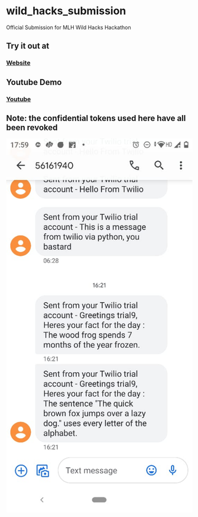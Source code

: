 # wild_hacks_submission
Official Submission for MLH Wild Hacks Hackathon

## Try it out at
### [Website](https://call-of-wild.herokuapp.com/)

## Youtube Demo
### [Youtube](https://youtu.be/gI7mBwlSViM)

## Note: the confidential tokens used here have all been revoked

![twilio-notifications](https://github.com/Extroverted-introvert/wild_hacks_submission/blob/main/twilio%20messages.jpeg?raw=true)
